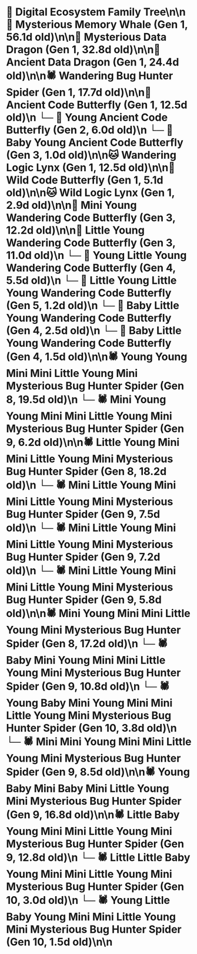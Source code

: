 # 🌳 Digital Ecosystem Family Tree\n\n🐋 Mysterious Memory Whale (Gen 1, 56.1d old)\n\n🐉 Mysterious Data Dragon (Gen 1, 32.8d old)\n\n🐉 Ancient Data Dragon (Gen 1, 24.4d old)\n\n🕷️ Wandering Bug Hunter Spider (Gen 1, 17.7d old)\n\n🦋 Ancient Code Butterfly (Gen 1, 12.5d old)\n  └─ 🦋 Young Ancient Code Butterfly (Gen 2, 6.0d old)\n    └─ 🦋 Baby Young Ancient Code Butterfly (Gen 3, 1.0d old)\n\n🐱 Wandering Logic Lynx (Gen 1, 12.5d old)\n\n🦋 Wild Code Butterfly (Gen 1, 5.1d old)\n\n🐱 Wild Logic Lynx (Gen 1, 2.9d old)\n\n🦋 Mini Young Wandering Code Butterfly (Gen 3, 12.2d old)\n\n🦋 Little Young Wandering Code Butterfly (Gen 3, 11.0d old)\n  └─ 🦋 Young Little Young Wandering Code Butterfly (Gen 4, 5.5d old)\n    └─ 🦋 Little Young Little Young Wandering Code Butterfly (Gen 5, 1.2d old)\n  └─ 🦋 Baby Little Young Wandering Code Butterfly (Gen 4, 2.5d old)\n  └─ 🦋 Baby Little Young Wandering Code Butterfly (Gen 4, 1.5d old)\n\n🕷️ Young Young Mini Mini Little Young Mini Mysterious Bug Hunter Spider (Gen 8, 19.5d old)\n  └─ 🕷️ Mini Young Young Mini Mini Little Young Mini Mysterious Bug Hunter Spider (Gen 9, 6.2d old)\n\n🕷️ Little Young Mini Mini Little Young Mini Mysterious Bug Hunter Spider (Gen 8, 18.2d old)\n  └─ 🕷️ Mini Little Young Mini Mini Little Young Mini Mysterious Bug Hunter Spider (Gen 9, 7.5d old)\n  └─ 🕷️ Mini Little Young Mini Mini Little Young Mini Mysterious Bug Hunter Spider (Gen 9, 7.2d old)\n  └─ 🕷️ Mini Little Young Mini Mini Little Young Mini Mysterious Bug Hunter Spider (Gen 9, 5.8d old)\n\n🕷️ Mini Young Mini Mini Little Young Mini Mysterious Bug Hunter Spider (Gen 8, 17.2d old)\n  └─ 🕷️ Baby Mini Young Mini Mini Little Young Mini Mysterious Bug Hunter Spider (Gen 9, 10.8d old)\n    └─ 🕷️ Young Baby Mini Young Mini Mini Little Young Mini Mysterious Bug Hunter Spider (Gen 10, 3.8d old)\n  └─ 🕷️ Mini Mini Young Mini Mini Little Young Mini Mysterious Bug Hunter Spider (Gen 9, 8.5d old)\n\n🕷️ Young Baby Mini Baby Mini Little Young Mini Mysterious Bug Hunter Spider (Gen 9, 16.8d old)\n\n🕷️ Little Baby Young Mini Mini Little Young Mini Mysterious Bug Hunter Spider (Gen 9, 12.8d old)\n  └─ 🕷️ Little Little Baby Young Mini Mini Little Young Mini Mysterious Bug Hunter Spider (Gen 10, 3.0d old)\n  └─ 🕷️ Young Little Baby Young Mini Mini Little Young Mini Mysterious Bug Hunter Spider (Gen 10, 1.5d old)\n\n